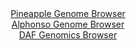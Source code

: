 <div id="Pineapple_Genome_Browser" align="center">
  <a href="https://igv.org/app/?sessionURL=blob:zZJba9swGIb_i6BjA8fHxokNZThd0mbNsi5d6jWlGFmWbRFbUiX5kIb892llYzcrNBcbA11IHzq836NnD1osJGEUhMA1naHpOMAAsmTdDax5hZewxhKEOawkNoDAORaYIgzCPcihVHC9WuiTpVJchpZFFB_UkBbMlJ4Ja_jEKOykiVhtnbOqgikTUDEhrYmALbNI0Q46nELOTf22Zw6tDCpowYqXjEpmcUyLpNP3Jb9KSYEpq3FSN5UizwESnUdnzMwcvo_imwghLOUV3s2zs.hqHt160_Xmwj_frD9fxms_fnNDCgpVI_AZgWrXq7T_VK6iE3eCUVNc9t622yxXF.zE._Bm2nMisDxzRs7YCwJv7Go0hGa4_5.61oMc2XlZ4O5UIki.LS.KMn687bsTd7aYxqs1mr7Q.cEAFUONdgGgUoxCxzY82zeGrj_4MXXGhm0Hmo9gBIT3DwZQAqKt3n6_B2rHtTFA4sfmWR4DMJFhAcJBYNsjJwjc4eno1A4C52DsQSOqvwd3tl4FI9uNXNdPclIprXOWSMqlCSk1W5SbxdORNJ8qGi01v838Y5_6l9vF3Xiutv4qWPI2.iNNTxPQjz9_oW71NZn.iXmvCWKq9FjdrrOej770102DoLuYfZ3FdT1ZRnyS372I5zg0ORM1VHq_rujlT99aKAikShdaIklKKqJ2sabIOhA6rqe1BYhVTHsIRJG.tQ3bcIb2u996eoeHw3c-">Pineapple Genome Browser</a>
</div>
<div id="Alphonso_Genome_Browser" align="center">
  <a href="https://igv.org/app/?sessionURL=blob:zZJra9swFIb_i6BlA8fXxKkNZSRZ26S5dGuaZm0p5liWbTW25EhyruS_Tysb.9JB82FjoA_S4UjnfV89e7QiQlLOUIhc02mZjoMMJHO.nkJZFWQCJZEoTKGQxECCpEQQhgkK9ygFqWB2O9I3c6UqGVoWVVWjBJZxU3omlLDjDNbSxLy0erwoIOYCFBfS6gpYcYtmq8aaxFBVpp7tmS0rAQUWFFXOmeRWRVgWrfV70a9SlBHGSxKVdaHoq4BI69EaEzOFT535tIMxkXJItoPkvDMcdO69i9njld97nN305zN_fjqlGQNVC3IuvXEql5McppOHburRLXFHcSyHvrs48T6fXmwqKog8d9rOmRcETd_WwVCWkM3_5FkveqTvLcj84cvFaFONNvUt7i2upr1Bv07FZPymbwcdDFRwXGsOEM5FO3Rsw7N9o.X6jR9b58yw7UCnIzhF4dOzgZQAvNDtT3uktpWmBUmyrF_BMRAXCREobAS23XaCwG012007CJyDsUe1KP5etJez26Btux3X9aOUFkqjnESSVdIExswVTs1sd2SWvpews13dxC83ywfvehFc77px91uuXvAfsjSQHv36fdroexT9E.reI8RU8bGo6T8n.X1v2f.qbtK7E_dyjKlMe9ur.A533gzI1XaPCyflogSl.3VFH3_ytgJBgSldWFFJY1pQtZ3rHPkahY7raWwR5gXXHCKRxR9swzaclv3xN57e4fnwHQ--">Alphonso Genome Browser</a>
</div>


<div id="DAF_Genomics_Browser" align="center">
  <a href="https://igv.org/app/?sessionURL=blob:tZFra9swFIb_iyD95Jtkx44NYbhN04Rua3HmprSUcGYfx15ty5Xkpm3If5_wOgYbZQw6kITEubyvzrMnjyhkxVsSEWbRsUUpMYgs.W4FTVfjZ2hQkqiAWqJBBBYosM2QRHtSgFSQJh91ZalUJyPbzqEwt9jypsqkJV0LOlPyXpWoU01mQQMvvIWdtDLe6GQFNtRdyVvJbcgylNJ07A7b7WYH.vgZ2wwtcdP0taoG1Y02oY3lVgHabdXm.PQXI_9BWa_qQ7xexUP9OT4v82l8voyv3NP05sw_uUkvFuvUXx.tqm0Lqhc49XuJfL5kIzafnZ1kfZI4l5fpg1SrbRKP3NnR6VNXCZRTGtCJG4Yu9cnBIDXPeg2BZKWgEfWMgE0M5nnm69Ud.3oKglckur0ziBKQ3ev02z1Rz51GRSQ.9AM1g3CRoyCRGTpOQMOQjb3Ac8KQHow96UX9ziznaRIGDosZ862v0Gj9oqqHAWqhP4PvBfK3znr_K6ire159.eSJ6xE7vpg8Lpxjcd2_fIMZXYTOG6AM8ubHCi4aUDr04_mKBWqt12CrfnFxD3eH7w--">DAF Genomics Browser</a>
</div>
